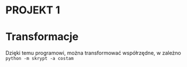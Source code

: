 # PROJEKT 1
# Transformacje
Dzięki temu programowi, można transformować współrzędne, w zależno
```python -m skrypt -a costam```